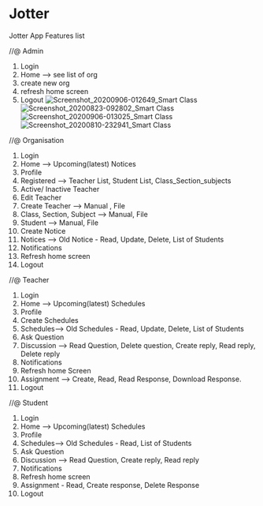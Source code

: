 # Jotter 
Jotter App Features list

//@ Admin
1. Login
2. Home --> see list of org
3. create new org
4. refresh home screen
5. Logout
![Screenshot_20200906-012649_Smart Class](https://user-images.githubusercontent.com/42520941/120882997-67dc8a80-c5f8-11eb-9a47-4130745ea149.jpg)
![Screenshot_20200823-092802_Smart Class](https://user-images.githubusercontent.com/42520941/120883024-86428600-c5f8-11eb-8711-9fb94a7cbb94.jpg)
![Screenshot_20200906-013025_Smart Class](https://user-images.githubusercontent.com/42520941/120883062-b1c57080-c5f8-11eb-9b3e-864891bbdbe8.jpg)
![Screenshot_20200810-232941_Smart Class](https://user-images.githubusercontent.com/42520941/120883160-44fea600-c5f9-11eb-973e-646322098811.jpg)

//@ Organisation
1.  Login
2.  Home --> Upcoming(latest) Notices
3.  Profile
4.  Registered --> Teacher List, Student List, Class_Section_subjects
5.  Active/ Inactive Teacher
6.  Edit Teacher
7.  Create Teacher --> Manual , File
8.  Class, Section, Subject --> Manual, File
9.  Student --> Manual, File
10. Create Notice
11. Notices --> Old Notice - Read, Update, Delete, List of Students
12. Notifications
13. Refresh home screen
14. Logout

//@ Teacher
1.  Login
2.  Home --> Upcoming(latest) Schedules
3.  Profile
4.  Create Schedules 
5.  Schedules--> Old Schedules - Read, Update, Delete, List of Students
6.  Ask Question 
7.  Discussion --> Read Question, Delete question, Create reply, Read reply, Delete reply
8.  Notifications
9.  Refresh home Screen
10. Assignment --> Create, Read, Read Response, Download Response.
11. Logout

//@ Student
1.  Login
2.  Home --> Upcoming(latest) Schedules
3.  Profile
4.  Schedules--> Old Schedules - Read, List of Students
5.  Ask Question 
6.  Discussion --> Read Question, Create reply, Read reply
7.  Notifications
8.  Refresh home screen
9.  Assignment - Read, Create response, Delete Response
10. Logout
